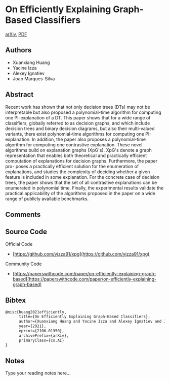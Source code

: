 
# On Efficiently Explaining Graph-Based Classifiers

[arXiv](https://arxiv.org/abs/2106.01350), [PDF](https://arxiv.org/pdf/2106.01350.pdf)

## Authors

- Xuanxiang Huang
- Yacine Izza
- Alexey Ignatiev
- Joao Marques-Silva

## Abstract

Recent work has shown that not only decision trees (DTs) may not be interpretable but also proposed a polynomial-time algorithm for computing one PI-explanation of a DT. This paper shows that for a wide range of classifiers, globally referred to as decision graphs, and which include decision trees and binary decision diagrams, but also their multi-valued variants, there exist polynomial-time algorithms for computing one PI-explanation. In addition, the paper also proposes a polynomial-time algorithm for computing one contrastive explanation. These novel algorithms build on explanation graphs (XpG's). XpG's denote a graph representation that enables both theoretical and practically efficient computation of explanations for decision graphs. Furthermore, the paper pro- poses a practically efficient solution for the enumeration of explanations, and studies the complexity of deciding whether a given feature is included in some explanation. For the concrete case of decision trees, the paper shows that the set of all contrastive explanations can be enumerated in polynomial time. Finally, the experimental results validate the practical applicability of the algorithms proposed in the paper on a wide range of publicly available benchmarks.

## Comments



## Source Code

Official Code

- [https://github.com/yizza91/xpg](https://github.com/yizza91/xpg)

Community Code

- [https://paperswithcode.com/paper/on-efficiently-explaining-graph-based](https://paperswithcode.com/paper/on-efficiently-explaining-graph-based)

## Bibtex

```tex
@misc{huang2021efficiently,
      title={On Efficiently Explaining Graph-Based Classifiers}, 
      author={Xuanxiang Huang and Yacine Izza and Alexey Ignatiev and Joao Marques-Silva},
      year={2021},
      eprint={2106.01350},
      archivePrefix={arXiv},
      primaryClass={cs.AI}
}
```

## Notes

Type your reading notes here...


